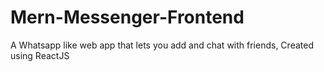 # Mern-Messenger-Frontend
A Whatsapp like web app that lets you add and chat with friends, Created using ReactJS
